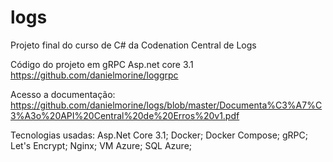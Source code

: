 # logs
Projeto final do curso de C# da Codenation Central de Logs


Código do projeto em gRPC Asp.net core 3.1
https://github.com/danielmorine/loggrpc


Acesso a documentação:
https://github.com/danielmorine/logs/blob/master/Documenta%C3%A7%C3%A3o%20API%20Central%20de%20Erros%20v1.pdf

Tecnologias usadas:
Asp.Net Core 3.1;
Docker;
Docker Compose;
gRPC;
Let's Encrypt;
Nginx;
VM Azure;
SQL Azure;


